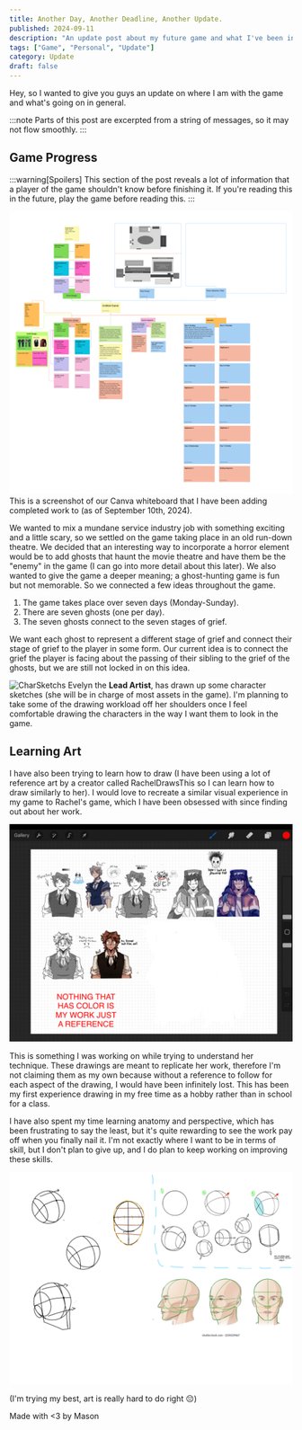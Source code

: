 ```yaml
---
title: Another Day, Another Deadline, Another Update.
published: 2024-09-11
description: "An update post about my future game and what I've been into recently"
tags: ["Game", "Personal", "Update"]
category: Update
draft: false
---
```


Hey, so I wanted to give you guys an update on where I am with the game and what's going on in general.

:::note
Parts of this post are excerpted from a string of messages, so it may not flow smoothly.
:::

## Game Progress

:::warning[Spoilers]
This section of the post reveals a lot of information that a player of the game shouldn't know before finishing it. If you're reading this in the future, play the game before reading this.
:::

![CanvaScreenshot](https://github.com/11ason/Sitefiles/blob/main/game-plan-whiteboard-v1.PNG?raw=true)
This is a screenshot of our Canva whiteboard that I have been adding completed work to (as of September 10th, 2024).

We wanted to mix a mundane service industry job with something exciting and a little scary, so we settled on the game taking place in an old run-down theatre. We decided that an interesting way to incorporate a horror element would be to add ghosts that haunt the movie theatre and have them be the "enemy" in the game (I can go into more detail about this later). We also wanted to give the game a deeper meaning; a ghost-hunting game is fun but not memorable. So we connected a few ideas throughout the game.

1. The game takes place over seven days (Monday-Sunday).
2. There are seven ghosts (one per day).
3. The seven ghosts connect to the seven stages of grief.

We want each ghost to represent a different stage of grief and connect their stage of grief to the player in some form. Our current idea is to connect the grief the player is facing about the passing of their sibling to the grief of the ghosts, but we are still not locked in on this idea.

![CharSketchs](https://raw.githubusercontent.com/11ason/Sitefiles/main/IMG_7294.HEIC)
Evelyn the **Lead Artist**, has drawn up some character sketches (she will be in charge of most assets in the game). I'm planning to take some of the drawing workload off her shoulders once I feel comfortable drawing the characters in the way I want them to look in the game.

## Learning Art

I have also been trying to learn how to draw (I have been using a lot of reference art by a creator called RachelDrawsThis so I can learn how to draw similarly to her). I would love to recreate a similar visual experience in my game to Rachel's game, which I have been obsessed with since finding out about her work.

![Drawings](https://github.com/11ason/Sitefiles/blob/main/drawings-290173.jpg?raw=true)

This is something I was working on while trying to understand her technique. These drawings are meant to replicate her work, therefore I'm not claiming them as my own because without a reference to follow for each aspect of the drawing, I would have been infinitely lost. This has been my first experience drawing in my free time as a hobby rather than in school for a class.

I have also spent my time learning anatomy and perspective, which has been frustrating to say the least, but it's quite rewarding to see the work pay off when you finally nail it. I'm not exactly where I want to be in terms of skill, but I don't plan to give up, and I do plan to keep working on improving these skills.

![headshapesandperspective](https://github.com/11ason/Sitefiles/blob/main/head-shapes:perspective_Artwork.png?raw=true)

(I'm trying my best, art is really hard to do right 😔)

Made with <3 by Mason
